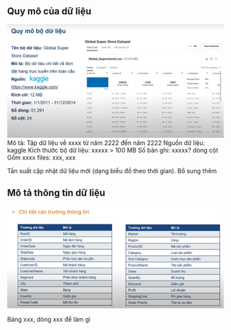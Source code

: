 ## Quy mô của dữ liệu

![alt text](image-27.png)
Mô tả: Tập dữ liệu về xxxx từ năm 2222 đến năm 2222
Nguồn dữ liệu: kaggle
Kích thước bộ dữ liệu: xxxxx > 100 MB
Số bản ghi: xxxxx? dòng cột
Gồm xxxx files: xxx, xxx

<!-- Thời gian tăng, dự đoán... -->

Tần suất cập nhật dữ liệu mới (dạng biểu đồ theo thời gian). Bổ sung thêm

## Mô tả thông tin dữ liệu

![alt text](image-28.png)

<!-- Mô tả các trường dữ liệu -->

Bảng xxx, dòng xxx để làm gì
